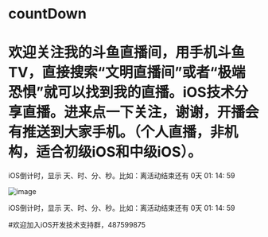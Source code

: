 # countDown
# 欢迎关注我的斗鱼直播间，用手机斗鱼TV，直接搜索“文明直播间”或者“极端恐惧”就可以找到我的直播。iOS技术分享直播。进来点一下关注，谢谢，开播会有推送到大家手机。（个人直播，非机构，适合初级iOS和中级iOS）。
iOS倒计时，显示 天、时、分、秒。比如：离活动结束还有 0天 01: 14: 59

![image](https://github.com/zhengwenming/countDown/blob/master/倒计时/countDown.gif)

iOS倒计时，显示 天、时、分、秒。比如：离活动结束还有   0天 01: 14: 59



#欢迎加入iOS开发技术支持群，487599875
